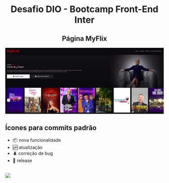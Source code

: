 <h1 align="center">Desafio DIO - Bootcamp Front-End Inter</h1>

<h2 align="center">Página MyFlix</h2>
<p align="center"><img src="./img/myflix.png"/></p>

## Ícones para commits padrão

- :package: nova funcionalidade
- :up: atualização
- :beetle: correção de bug
- :checkered_flag: release <br/> <br/>

[<img src="https://img.shields.io/badge/linkedin-%230077B5.svg?&style=for-the-badge&logo=linkedin&logoColor=white" />](https://www.linkedin.com/in/nayane-menezes-dev-eng/)